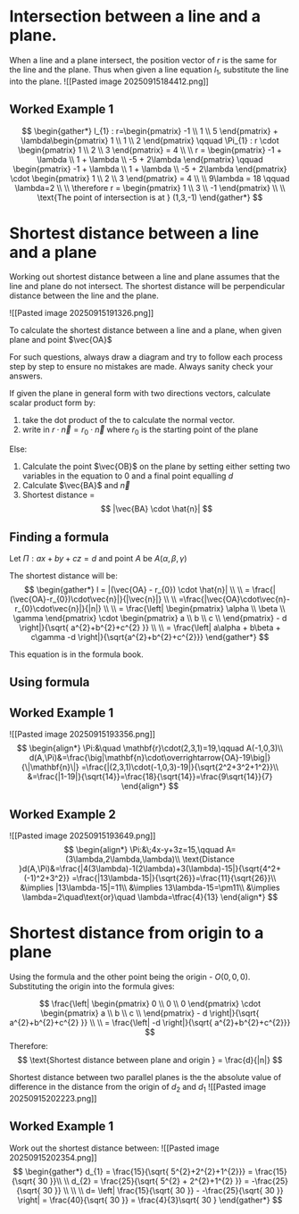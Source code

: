# Intersection between a line and a plane. 
When a line and a plane intersect, the position vector of $r$ is the same for the line and the plane. Thus when given a line equation $l_{1}$, substitute the line into the plane. 
![[Pasted image 20250915184412.png]]

## Worked Example 1
$$
\begin{gather*}
l_{1} : r=\begin{pmatrix}
-1 \\
1 \\
5
\end{pmatrix} + \lambda\begin{pmatrix}
1 \\
1 \\
2
\end{pmatrix} \qquad \Pi_{1} : r \cdot \begin{pmatrix}
1 \\
2 \\
3
\end{pmatrix} = 4 \\ \\ 
r = \begin{pmatrix}
-1 + \lambda \\
1 + \lambda \\
-5 + 2\lambda
\end{pmatrix} \qquad \begin{pmatrix}
-1 + \lambda \\
1 + \lambda \\
-5 + 2\lambda
\end{pmatrix} \cdot \begin{pmatrix}
1 \\
2 \\
3
\end{pmatrix} = 4 \\ \\
9\lambda = 18 \qquad \lambda=2 \\ \\
\therefore r = \begin{pmatrix}
1 \\
3 \\
-1
\end{pmatrix} \\ \\
\text{The point of intersection is at } (1,3,-1)
\end{gather*}
$$

# Shortest distance between a line and a plane
Working out shortest distance between a line and plane assumes that the line and plane do not intersect. The shortest distance will be perpendicular distance between the line and the plane. 

![[Pasted image 20250915191326.png]]

To calculate the shortest distance between a line and a plane, when given plane and point $\vec{OA}$

For such questions, always draw a diagram and try to follow each process step by step to ensure no mistakes are made. Always sanity check your answers.

If given the plane in general form with two directions vectors, calculate scalar product form by:
1. take the dot product of the to calculate the normal vector. 
2. write in $r \cdot  \vec{n} = r_{0} \cdot  \vec{n}$ where $r_{0}$ is the starting point of the plane

Else:
1. Calculate the point $\vec{OB}$ on the plane by setting either setting two variables in the equation to 0 and a final point equalling $d$
2. Calculate $\vec{BA}$ and $\vec{n}$
3. Shortest distance = 
$$
|\vec{BA} \cdot  \hat{n}|
$$
## Finding a formula

Let $\Pi : ax+by+cz=d$ and point $A$ be $A(\alpha,\beta,\gamma)$

The shortest distance will be:
$$
\begin{gather*}
l = |(\vec{OA} - r_{0}) \cdot \hat{n}| \\ \\
= \frac{|(\vec{OA}-r_{0})\cdot\vec{n}|}{|\vec{n}|} \\ \\
=\frac{|\vec{OA}\cdot\vec{n}-r_{0}\cdot\vec{n}|}{|n|} \\ \\
= \frac{\left| \begin{pmatrix}
\alpha \\
\beta \\
\gamma
\end{pmatrix} \cdot \begin{pmatrix}
a \\
b \\
c \\
\end{pmatrix} - d \right|}{\sqrt{ a^{2}+b^{2}+c^{2} }} \\ \\
= \frac{\left| a\alpha + b\beta + c\gamma -d \right|}{\sqrt{a^{2}+b^{2}+c^{2}}}
\end{gather*}
$$

This equation is in the formula book.

## Using formula
## Worked Example 1
![[Pasted image 20250915193356.png]]
$$
\begin{align*}
\Pi:&\quad \mathbf{r}\cdot(2,3,1)=19,\qquad A(-1,0,3)\\
d(A,\Pi)&=\frac{\big|\mathbf{n}\cdot\overrightarrow{OA}-19\big|}{\|\mathbf{n}\|}
=\frac{|(2,3,1)\cdot(-1,0,3)-19|}{\sqrt{2^2+3^2+1^2}}\\
&=\frac{|1-19|}{\sqrt{14}}=\frac{18}{\sqrt{14}}=\frac{9\sqrt{14}}{7}
\end{align*}
$$

## Worked Example 2
![[Pasted image 20250915193649.png]]
$$
\begin{align*}
\Pi:&\;4x-y+3z=15,\qquad A=(3\lambda,2\lambda,\lambda)\\
\text{Distance }d(A,\Pi)&=\frac{|4(3\lambda)-1(2\lambda)+3(\lambda)-15|}{\sqrt{4^2+(-1)^2+3^2}}
=\frac{|13\lambda-15|}{\sqrt{26}}=\frac{11}{\sqrt{26}}\\
&\implies |13\lambda-15|=11\\
&\implies 13\lambda-15=\pm11\\
&\implies \lambda=2\quad\text{or}\quad \lambda=\tfrac{4}{13}
\end{align*}
$$

# Shortest distance from origin to a plane
Using the formula and the other point being the origin - $O(0,0,0)$. Substituting the origin into the formula gives:

$$
\frac{\left| \begin{pmatrix}
0 \\
0 \\
0
\end{pmatrix} \cdot \begin{pmatrix}
a \\
b \\
c \\
\end{pmatrix} - d \right|}{\sqrt{ a^{2}+b^{2}+c^{2} }} \\ \\
= \frac{\left|  -d \right|}{\sqrt{  a^{2}+b^{2}+c^{2}}}
$$Therefore:
$$
\text{Shortest distance between plane and origin } = \frac{d}{|n|}
$$

Shortest distance between two parallel planes is the the absolute value of difference in the distance from the origin of $d_{2}$ and $d_{1}$
![[Pasted image 20250915202223.png]]
## Worked Example 1
Work out the shortest distance between:
![[Pasted image 20250915202354.png]]
$$
\begin{gather*}
d_{1} = \frac{15}{\sqrt{ 5^{2}+2^{2}+1^{2}}} = \frac{15}{\sqrt{ 30 }}\\ \\
d_{2} = \frac{25}{\sqrt{ 5^{2} + 2^{2}+1^{2} }} = -\frac{25}{\sqrt{ 30 }} \\ \\ \\
d= \left| \frac{15}{\sqrt{ 30 }} - -\frac{25}{\sqrt{ 30 }} \right| = \frac{40}{\sqrt{ 30 }} = \frac{4}{3}\sqrt{ 30 }
\end{gather*}
$$


